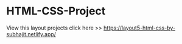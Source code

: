 # HTML-CSS-Project
View this layout projects click here >>         https://layout5-html-css-by-subhajit.netlify.app/
